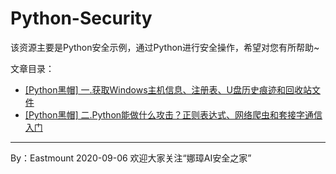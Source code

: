# Python-Security
该资源主要是Python安全示例，通过Python进行安全操作，希望对您有所帮助~



文章目录：
- [[Python黑帽] 一.获取Windows主机信息、注册表、U盘历史痕迹和回收站文件](https://blog.csdn.net/Eastmount/article/details/108416973)
- [[Python黑帽] 二.Python能做什么攻击？正则表达式、网络爬虫和套接字通信入门](https://blog.csdn.net/Eastmount/article/details/108540749)



---

By：Eastmount 2020-09-06 欢迎大家关注“娜璋AI安全之家”
